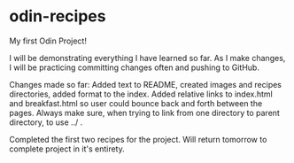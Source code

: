 # odin-recipes
My first Odin Project!

I will be demonstrating everything I have learned so far.
As I make changes, I will be practicing committing changes often 
and pushing to GitHub.

Changes made so far: Added text to README, created images and recipes directories, added format to the index. Added relative links to index.html and breakfast.html so user could bounce back and forth between the pages. Always make sure, when trying to link from one directory to parent directory, to use ../ .

Completed the first two recipes for the project. Will return tomorrow to complete project in it's entirety. 